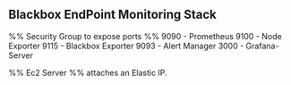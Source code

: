 ## Blackbox EndPoint Monitoring Stack

%% Security Group to expose ports %%
9090 - Prometheus
9100 - Node Exporter
9115 - Blackbox Exporter
9093 -  Alert Manager
3000 - Grafana-Server

%% Ec2 Server %%
attaches an Elastic IP.